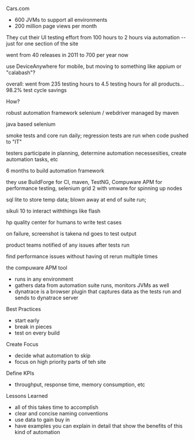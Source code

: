 Cars.com

- 600 JVMs to support all environments
- 200 million page views per month

They cut their UI testing effort from 100 hours to 2 hours via automation -- just for one section of the site

went from 40 releases in 2011 to 700 per year now

use DeviceAnywhere for mobile, but moving to something like appium or "calabash"?

overall: went from 235 testing hours to 4.5 testing hours for all products... 98.2% test cycle savings

How?

robust automation framework
 selenium / webdriver managed by maven

 java based selenium

 smoke tests and core run daily; regression tests are run when code pushed to "IT"

 testers participate in planning, determine automation necessesities, create automation tasks, etc

 6 months to build automation framework

 they use BuildForge for CI, maven, TestNG, Compuware APM for performance testing, selenium grid 2 with vmware for spinning up nodes

 sql lite to store temp data; blown away at end of suite run;

 sikuli 10 to interact withthings like flash

 hp quality center for humans to write test cases

 on failure, screenshot is takena nd goes to test output

 product teams notified of any issues after tests run

 find performance issues without having ot rerun multiple times

 the compuware APM tool
  - runs in any environment
  - gathers data from automation suite runs, monitors JVMs as well
  - dynatrace is a browser plugin that captures data as the tests run and sends to dynatrace server


Best Practices

 - start early
 - break in pieces
 - test on every build

 Create Focus
  - decide what automation to skip
  - focus on high priority parts of teh site

 Define KPIs
  - throughput, response time, memory consumption, etc

 Lessons Learned

  - all of this takes time to accomplish
  - clear and concise naming conventions
  - use data to gain buy in
  - have examples you can explain in detail that show the benefits of this kind of automation


